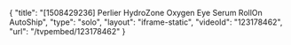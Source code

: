 {
    "title": "[1508429236] Perlier HydroZone Oxygen Eye Serum RollOn AutoShip",
    "type": "solo",
    "layout": "iframe-static",
    "videoId": "123178462",
    "url": "\/tvpembed\/123178462"
}